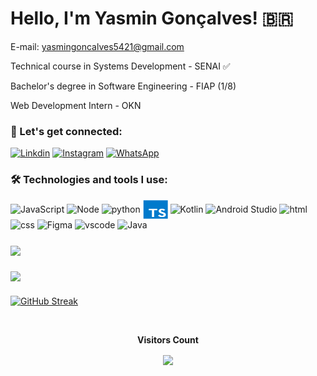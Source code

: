 <div>
 
# Hello, I'm Yasmin Gonçalves! 🇧🇷 

E-mail: yasmingoncalves5421@gmail.com

Technical course in Systems Development - SENAI ✅

Bachelor's degree in Software Engineering - FIAP (1/8)

Web Development Intern - OKN 

### 📲 Let's get connected:

[![Linkdin](https://img.shields.io/badge/LinkedIn-0077B5?style=for-the-badge&logo=linkedin&logoColor=white)](https://www.linkedin.com/in/yasmingcv/)
[![Instagram](https://img.shields.io/badge/Instagram-E4405F?style=for-the-badge&logo=instagram&logoColor=white)](https://www.instagram.com/yasmingcv/)
[![WhatsApp](https://img.shields.io/badge/WhatsApp-25D366?style=for-the-badge&logo=whatsapp&logoColor=white)](https://api.whatsapp.com/send?phone=5511948303519)

### 🛠️ Technologies and tools I use:

<div>

<img align="center" alt="JavaScript" height="30" width="40" src="https://cdn.jsdelivr.net/gh/devicons/devicon/icons/javascript/javascript-plain.svg"/>
<img align="center" alt="Node" height="30" width="40" src="https://cdn.jsdelivr.net/gh/devicons/devicon/icons/nodejs/nodejs-original.svg"/>
<img align="center" alt="python" height="30" width="40" src="https://cdn.jsdelivr.net/gh/devicons/devicon/icons/python/python-original.svg"/>
<img align="center" alt="typescript" height="30" width="40" src="https://raw.githubusercontent.com/devicons/devicon/master/icons/typescript/typescript-plain.svg">
<img align="center" alt="Kotlin" height="30" width="40" src="https://cdn.jsdelivr.net/gh/devicons/devicon/icons/kotlin/kotlin-original.svg"/>
<img align="center" alt="Android Studio" height="30" width="40" src="https://cdn.jsdelivr.net/gh/devicons/devicon/icons/androidstudio/androidstudio-original.svg"/>
<img align="center" alt="html" height="30" width="40" src="https://cdn.jsdelivr.net/gh/devicons/devicon/icons/html5/html5-original.svg"/>
<img align="center" alt="css" height="30" width="40" src="https://cdn.jsdelivr.net/gh/devicons/devicon/icons/css3/css3-original.svg"/>
<img align="center" alt="Figma" height="30" width="40" src="https://cdn.jsdelivr.net/gh/devicons/devicon/icons/figma/figma-original.svg"/>
<img align="center" alt="vscode" height="30" width="40" src="https://cdn.jsdelivr.net/gh/devicons/devicon/icons/vscode/vscode-original.svg"/>

<img align="center" alt="Java" height="30" width="40" src="https://cdn.jsdelivr.net/gh/devicons/devicon/icons/java/java-original.svg"/>
</div>

###

<div>
<img align="center" height="180em" src="https://github-readme-stats.vercel.app/api/top-langs/?username=yasmingcv&layout=compact&theme=tokyonight"/>

###
 
<img align="center" height="180em" src="https://github-readme-stats.vercel.app/api?username=yasmingcv&show_icons=true&theme=tokyonight"/>

###

###

[![GitHub Streak](https://github-readme-streak-stats.herokuapp.com?user=yasmingcv&theme=tokyonight)](https://git.io/streak-stats)
 
</div>

<div align="center">
<br><p align="centre"><b>Visitors Count</b></p>  
<p align="center"><img align="center" src="https://profile-counter.glitch.me/{yasmingcv}/count.svg" /></p> 
<br></div>
